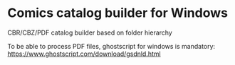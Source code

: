 # Comics catalog builder for Windows
CBR/CBZ/PDF catalog builder based on folder hierarchy

To be able to process PDF files, ghostscript for windows is mandatory:
https://www.ghostscript.com/download/gsdnld.html